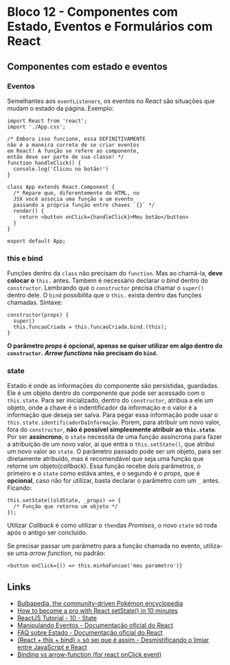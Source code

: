 # Bloco 12 - Componentes com Estado, Eventos e Formulários com React

## Componentes com estado e eventos

### Eventos

Semelhantes aos `eventListeners`, os eventos no *React* são situações que mudam o estado da página. Exemplo:

```
import React from 'react';
import './App.css';

/* Embora isso funcione, essa DEFINITIVAMENTE
não é a maneira correta de se criar eventos
em React! A função se refere ao componente,
então deve ser parte de sua classe! */
function handleClick() {
  console.log('Clicou no botão!')
}

class App extends React.Component {
  /* Repare que, diferentemente do HTML, no
  JSX você associa uma função a um evento
  passando a própria função entre chaves `{}` */
  render() {
    return <button onClick={handleClick}>Meu botão</button>
  }
}

export default App;
```

### this e bind

Funções dentro da `class` não precisam do `function`. Mas ao chamá-la, **deve colocar o** `this.` antes. Tambem é necessário declarar o *bind* dentro do `constructor`. Lembrando que o `constructor` precisa chamar o `super()` dentro dele.
O `bind` possibilita que o `this.` exista dentro das funções chamadas. Sintaxe:

```
constructor(props) {
  super()
  this.funcaoCriada = this.funcaoCriada.bind.(this);
}
```

**O parâmetro *props* é opcional, apenas se quiser utilizar em algo dentro do `constructor`.**
***Arrow functions* não precisam do `bind`.**

### state

Estado é onde as informações do componente são persistidas, guardadas. Ele é um objeto dentro do componente que pode ser acessado com o `this.state`. Para ser inicializado, dentro do `constructor`, atribua a ele um objeto, onde a chave é o indentificador da informação e o valor é a informação que deseja ser salva.
Para pegar essa informação pode usar o `this.state.identificadorDaInformação`. Porem, para atribuir um novo valor, fora do `constructor`, **não é possível simplesmente atribuir ao `this.state`**. Por ser **assíncrono**, o `state` necessita de uma função assíncrona para fazer a atribuição de um novo valor, ai que entra o `this.setState()`, que atribui um novo valor ao `state`. O parâmetro passado pode ser um objeto, para ser diretamente atribuido, mas é recomendável que seja uma função que retorne um objeto(*callback*). Essa função recebe dois parâmetros, o primeiro e o `state` como estáva antes, e o segundo é o *props*, que é **opcional**, caso não for utilizar, basta declarar o parâmetro com um `_` antes. Ficando:

```
this.setState((oldState, _props) => {
  /* Função que retorna um objeto */
});
```

Utilizar *Callback* é como utilizar o `then`das *Promises*, o novo `state` só roda após o antigo ser concluído.

Se precisar passar um parâmetro para a função chamada no evento, utiliza-se uma *arrow function*, no padrão:

```
<button onClick={() => this.minhaFuncao('meu parametro')}
```

## Links

- [Bulbapedia, the community-driven Pokémon encyclopedia](https://bulbapedia.bulbagarden.net/wiki/Main_Page)
- [How to become a pro with React setState() in 10 minutes](https://www.freecodecamp.org/news/get-pro-with-react-setstate-in-10-minutes-d38251d1c781/)
- [ReactJS Tutorial - 10 - State](https://www.youtube.com/watch?v=4ORZ1GmjaMc)
- [Manipulando Eventos - Documentação oficial do React](https://pt-br.reactjs.org/docs/handling-events.html)
- [FAQ sobre Estado - Documentação oficial do React](https://pt-br.reactjs.org/docs/faq-state.html)
- [(React + this + bind) = só sei que é assim - Desmistificando o limiar entre JavaScript e React](https://medium.com/tableless/https-medium-com-tableless-react-this-bind-so-sei-que-e-assim-73e75f2adbd3)
- [Binding vs arrow-function (for react onClick event)](https://stackoverflow.com/a/56311840)
